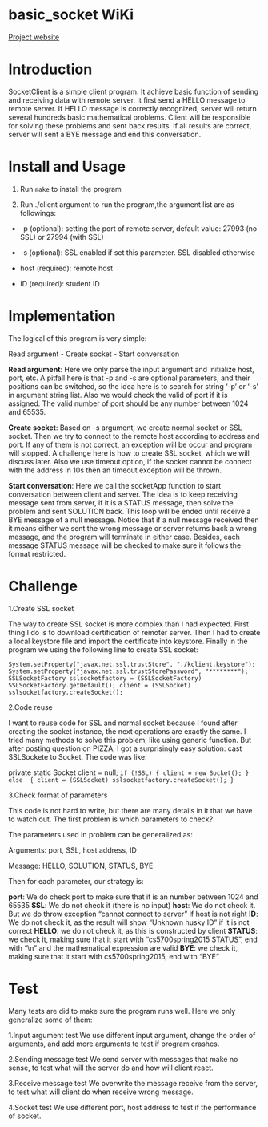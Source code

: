 # basic_socket WiKi
[Project website](http://david.choffnes.com/classes/cs4700sp15/project1.php)

Introduction
============
SocketClient is a simple client program. It achieve basic function of sending and receiving data with remote server. It first send a HELLO message to remote server. If HELLO message is correctly recognized, server will return several hundreds basic mathematical problems.  Client will be responsible for solving these problems and sent back results. If all results are correct, server will sent a BYE message and end this conversation.

Install and Usage
=================
1. Run `make` to install the program

2. Run ./client argument  to run the program,the argument list are as followings: 

* -p (optional): setting the port of remote server, default value: 27993 (no SSL) or 27994 (with SSL) 

* -s (optional): SSL enabled if set this parameter. SSL disabled otherwise

* host (required): remote host

* ID (required): student ID

Implementation
==============
The logical of this program is very simple:

Read argument - Create socket - Start conversation

<strong>Read argument</strong>: Here we only parse the input argument and initialize host, port, etc.  A pitfall here is that -p and -s are optional parameters, and their positions can be switched, so the idea here is to search for string ‘-p’ or ‘-s’ in argument string list. Also we would check the valid of port if it is assigned. The valid number of port should be any number between 1024 and 65535.

<strong>Create socket</strong>: Based on -s argument, we create normal socket or SSL socket. Then we try to connect to the remote host according to address and port. If any of them is not correct, an exception will be occur and program will stopped. A challenge here is how to create SSL socket, which we will discuss later. Also we use timeout option, if the socket cannot be connect with the address in 10s then an timeout exception will be thrown.

<strong>Start conversation</strong>: Here we call the socketApp function to start conversation between client and server. The idea is to keep receiving message sent from server, if it is a STATUS message, then solve the problem and sent SOLUTION back. This loop will be ended until receive a BYE message of a null message. Notice that if a null message received then it means either we sent the wrong message or server returns back a wrong message, and the program will terminate in either case. Besides, each message STATUS message will be checked to make sure it follows the format restricted. 

Challenge
=========
1.Create SSL socket 

The way to create SSL socket is more complex than I had expected. First thing I do is to download certification of remoter server. Then I had to create a local keystore file and import the certificate into keystore. Finally in the program we using the following line to create SSL socket:

`System.setProperty("javax.net.ssl.trustStore", "./kclient.keystore");
System.setProperty("javax.net.ssl.trustStorePassword", "********");
SSLSocketFactory sslsocketfactory = (SSLSocketFactory) SSLSocketFactory.getDefault();
client = (SSLSocket) sslsocketfactory.createSocket();`

2.Code reuse

I want to reuse code for SSL and normal socket because I found after creating the socket instance, the next operations are exactly the same. I tried many methods to solve this problem, like using generic function. But after posting question on PIZZA, I got a surprisingly easy solution: cast SSLSockete to Socket. The code was like:

private static Socket client = null;
`if (!SSL)
{
	client = new Socket();
}
else 
{
	client = (SSLSocket) sslsocketfactory.createSocket();
}`

3.Check format of parameters

This code is not hard to write, but there are many details in it that we have to watch out. The first problem is which parameters to check? 

The parameters used in problem can be generalized as: 

Arguments: port, SSL, host address, ID

Message: HELLO, SOLUTION, STATUS, BYE

Then for each parameter, our strategy is:

<strong>port</strong>: We do check port to make sure that it is an number between 1024 and 65535
<strong>SSL</strong>: We do not check it (there is no input)
<strong>host</strong>: We do not check it. But we do throw exception “cannot connect to server” if host is not right
<strong>ID</strong>: We do not check it, as the result will show “Unknown husky ID” if it is not correct
<strong>HELLO</strong>: we do not check it, as this is constructed by client
<strong>STATUS</strong>: we check it, making sure that it start with “cs5700spring2015 STATUS”, end with “\n” and the mathematical expression are valid
<strong>BYE</strong>: we check it, making sure that it start with cs5700spring2015, end with “BYE”

Test
====
Many tests are did to make sure the program runs well. Here we only generalize some of them:

1.Input argument test
We use different input argument, change the order of arguments, and add more arguments to test if program crashes.

2.Sending message test
We send server with messages that make no sense, to test what will the server do and how will client react.

3.Receive message test
We overwrite the message receive from the server, to test what will client do when receive wrong message.

4.Socket test
We use different port, host address to test if the performance of socket. 







